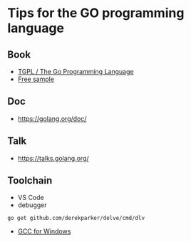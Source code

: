 # Tips for the GO programming language

## Book
* [TGPL / The Go Programming Language](http://www.gopl.io/)
 * [Free sample](http://www.gopl.io/ch1.pdf)

## Doc
* https://golang.org/doc/

## Talk
* https://talks.golang.org/

## Toolchain
* VS Code
* debugger
```
go get github.com/derekparker/delve/cmd/dlv
```
* [GCC for Windows](http://tdm-gcc.tdragon.net/download)
